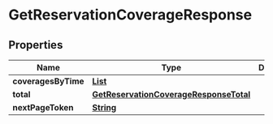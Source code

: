 

# GetReservationCoverageResponse


## Properties

| Name | Type | Description | Notes |
|------------ | ------------- | ------------- | -------------|
|**coveragesByTime** | [**List**](List.md) |  |  |
|**total** | [**GetReservationCoverageResponseTotal**](GetReservationCoverageResponseTotal.md) |  |  [optional] |
|**nextPageToken** | [**String**](String.md) |  |  [optional] |



